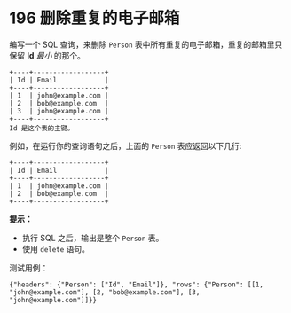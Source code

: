 # 196 删除重复的电子邮箱

编写一个 SQL 查询，来删除 `Person` 表中所有重复的电子邮箱，重复的邮箱里只保留 **Id** *最小* 的那个。

```
+----+------------------+
| Id | Email            |
+----+------------------+
| 1  | john@example.com |
| 2  | bob@example.com  |
| 3  | john@example.com |
+----+------------------+
Id 是这个表的主键。
```

例如，在运行你的查询语句之后，上面的 `Person` 表应返回以下几行:

```
+----+------------------+
| Id | Email            |
+----+------------------+
| 1  | john@example.com |
| 2  | bob@example.com  |
+----+------------------+
```

**提示：**

- 执行 SQL 之后，输出是整个 `Person` 表。
- 使用 `delete` 语句。

测试用例：

```
{"headers": {"Person": ["Id", "Email"]}, "rows": {"Person": [[1, "john@example.com"], [2, "bob@example.com"], [3, "john@example.com"]]}}
```

